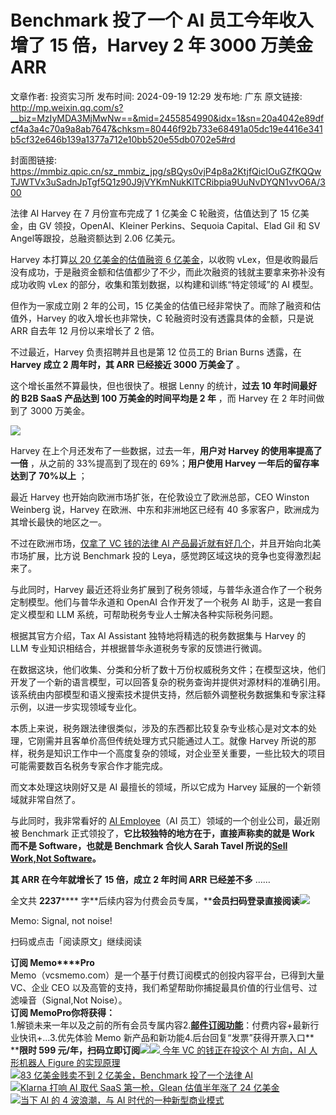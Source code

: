 # Benchmark 投了一个 AI 员工今年收入增了 15 倍，Harvey 2 年 3000 万美金 ARR

文章作者: 投资实习所
发布时间: 2024-09-19 12:29
发布地: 广东
原文链接: http://mp.weixin.qq.com/s?__biz=MzIyMDA3MjMwNw==&mid=2455854990&idx=1&sn=20a4042e89dfcf4a3a4c70a9a8ab7647&chksm=80446f92b733e68491a05dc19e4416e341b5cf32e646b139a1377a712e10bb520e55db0702e5#rd

封面图链接: https://mmbiz.qpic.cn/sz_mmbiz_jpg/sBQys0vjP4p8a2KtjfQicIOuGZfKQQwTJWTVx3uSadnJpTgf5Q1z90J9jVYKmNukKlTCRibpia9UuNvDYQN1vvO6A/300

法律 AI Harvey 在 7 月份宣布完成了 1 亿美金 C 轮融资，估值达到了 15 亿美金，由 GV 领投，OpenAI、Kleiner
Perkins、Sequoia Capital、Elad Gil 和 SV Angel等跟投，总融资额达到 2.06 亿美元。

Harvey 本打算[以 20 亿美金的估值融资 6
亿美金](http://mp.weixin.qq.com/s?__biz=MzIyMDA3MjMwNw==&mid=2455854099&idx=1&sn=33b109faaf8ebf34c32b24cd0168e277&chksm=80446c0fb733e5191655b36e9530da3376972b14829e8f89c165f7c9dd3bfa53a960f5a459f0&scene=21#wechat_redirect)，以收购
vLex，但是收购最后没有成功，于是融资金额和估值都少了不少，而此次融资的钱就主要拿来弥补没有成功收购 vLex
的部分，收集和策划数据，以构建和训练“特定领域”的 AI 模型。

但作为一家成立刚 2 年的公司，15 亿美金的估值已经非常快了。而除了融资和估值外，Harvey 的收入增长也非常快，C 轮融资时没有透露具体的金额，只是说
ARR 自去年 12 月份以来增长了 2 倍。

不过最近，Harvey 负责招聘并且也是第 12 位员工的 Brian Burns 透露，在 **Harvey 成立 2 周年时，其 ARR 已经接近
3000 万美金了** 。

这个增长虽然不算最快，但也很快了。根据 Lenny 的统计，**过去 10 年时间最好的 B2B SaaS 产品达到 100 万美金的时间平均是 2 年**
，而 Harvey 在 2 年时间做到了 3000 万美金。

![](https://mmbiz.qpic.cn/sz_mmbiz_jpg/sBQys0vjP4p8a2KtjfQicIOuGZfKQQwTJm3w52wciaD8NvEx5SnkdicDYibd0RDQJnQRBruCZ6KDueFTSko0yiaBrnQ/640?wx_fmt=jpeg&from=appmsg)

Harvey 在上个月还发布了一些数据，过去一年，**用户对 Harvey 的使用率提高了一倍** ，从之前的 33%提高到了现在的 69%；**用户使用
Harvey 一年后的留存率达到了 70%以上** ；

最近 Harvey 也开始向欧洲市场扩张，在伦敦设立了欧洲总部，CEO Winston Weinberg 说，Harvey 在欧洲、中东和非洲地区已经有
40 多家客户，欧洲成为其增长最快的地区之一。

不过在欧洲市场，[仅拿了 VC 钱的法律 AI
产品最近就有好几个](http://mp.weixin.qq.com/s?__biz=MzIyMDA3MjMwNw==&mid=2455853550&idx=1&sn=a2061cd7b80530a5a0e18a069098d6d9&chksm=804469f2b733e0e42b71f29812aff1897106a9e555565d3b8e86334ec257f3ce66e4f5bc6853&scene=21#wechat_redirect)，并且开始向北美市场扩展，比方说
Benchmark 投的 Leya，感觉跨区域这块的竞争也变得激烈起来了。

与此同时，Harvey 最近还将业务扩展到了税务领域，与普华永道合作了一个税务定制模型。他们与普华永道和 OpenAI 合作开发了一个税务 AI
助手，这是一套自定义模型和 LLM 系统，可帮助税务专业人士解决各种实际税务问题。

根据其官方介绍，Tax AI Assistant 独特地将精选的税务数据集与 Harvey 的 LLM
专业知识相结合，并根据普华永道税务专家的反馈进行微调。

在数据这块，他们收集、分类和分析了数十万份权威税务文件；在模型这块，他们开发了一个新的语言模型，可以回答复杂的税务查询并提供对源材料的准确引用。该系统由内部模型和语义搜索技术提供支持，然后额外调整税务数据集和专家注释示例，以进一步实现领域专业化。

本质上来说，税务跟法律很类似，涉及的东西都比较复杂专业核心是对文本的处理，它刚需并且客单价高但传统处理方式只能通过人工。就像 Harvey
所说的那样，税务是知识工作中一个高度复杂的领域，对企业至关重要，一些比较大的项目可能需要数百名税务专家合作才能完成。

而文本处理这块刚好又是 AI 最擅长的领域，所以它成为 Harvey 延展的一个新领域就非常自然了。

与此同时，我非常看好的 [AI
Employee](http://mp.weixin.qq.com/s?__biz=MzIyMDA3MjMwNw==&mid=2455853188&idx=1&sn=25f01e671132610a1811329db30bc4fb&chksm=80446898b733e18ed339dcbbd8a3c709658b9854da13cad903d012a3d221a4663f4c129316fd&scene=21#wechat_redirect)（AI
员工）领域的一个创业公司，最近刚被 Benchmark 正式领投了，**它比较独特的地方在于，直接声称卖的就是 Work 而不是 Software，也就是
Benchmark 合伙人 Sarah Tavel 所说的[Sell Work,Not
Software](http://mp.weixin.qq.com/s?__biz=MzIyMDA3MjMwNw==&mid=2455851826&idx=1&sn=7c15434cb3583316520cb391201e7427&chksm=8044632eb733ea3873ae92c6ecef695762e024f6c58ecc60d7da1d28c44d30dc38db00202c59&scene=21#wechat_redirect)。**

**其 ARR 在今年就增长了 15 倍，成立 2 年时间 ARR 已经差不多** ……

全文共 **2237******
字**后续内容为付费会员专属，****会员扫码登录直接阅读**![](https://mmbiz.qpic.cn/sz_mmbiz_png/sBQys0vjP4p8a2KtjfQicIOuGZfKQQwTJRoVr3hicQNDjExJpCF3VFoweF6vWvwnAIGgEeEoH3NhEb2fobyBRbsg/640?wx_fmt=png&from=appmsg)  

Memo: Signal, not noise!

扫码或点击「阅读原文」继续阅读

**订阅 Memo****Pro**  
Memo（vcsmemo.com）是一个基于付费订阅模式的创投内容平台，已得到大量 VC、企业 CEO
以及高管的支持，我们希望帮助你捕捉最具价值的行业信号、过滤噪音（Signal,Not Noise）。  
**订阅 Memo****Pro****你将获得：**  
1.解锁未来一年以及之前的所有会员专属内容2.[**邮件订阅功能**](http://mp.weixin.qq.com/s?__biz=MzIyMDA3MjMwNw==&mid=2455853781&idx=1&sn=b6f8e3ddc87e9531f3f8c3e9cd98bd9f&chksm=80446ac9b733e3df93b89c17e905182bda7f4d132f3ac468961dfd70badeb92b9fcdf9f7083b&scene=21#wechat_redirect)：付费内容+最新行业快讯+...3.优先体验
Memo 新产品和新功能4.后台回复“发票”获得开票入口**  
****限时 599
元/年，扫码立即订阅**![](https://mmbiz.qpic.cn/mmbiz_png/mrJibAziaMQhQGoNHniac6wGOyRe172dlS0HCYicyjiaCTtly2pULIz6YPNsXeRjoQFSuDYezsia4ibhbAc1X3GKtVRyw/640?wx_fmt=png&wxfrom=5&wx_lazy=1&wx_co=1)[![](https://mmbiz.qpic.cn/sz_mmbiz_jpg/sBQys0vjP4q6v2Oyp5nKlDSv0rmHgBqrDnIT1qwrgiaGyMjV908SU7BroibghPTm50IUv7Jxjic14ugOmkWbaqR3g/640?wx_fmt=jpeg)
今年 VC 的钱正在投这个 AI 方向，AI 人形机器人 Figure
的实现原理](https://mp.weixin.qq.com/s?__biz=MzIyMDA3MjMwNw==&mid=2455853188&idx=1&sn=25f01e671132610a1811329db30bc4fb&chksm=80446898b733e18ed339dcbbd8a3c709658b9854da13cad903d012a3d221a4663f4c129316fd&scene=21#wechat_redirect)  
[![](https://mmbiz.qpic.cn/sz_mmbiz_jpg/sBQys0vjP4ppYlnk1vIPmHFAoicVdp4hJ4Lr7ZkXV5NArWiaqibJ9JjlY4FSWpibpF5aJYJdYyMicPbzX26BqFe8Q1A/640?wx_fmt=jpeg)83
亿美金贱卖不到 2 亿美金，Benchmark 投了一个法律
AI](https://mp.weixin.qq.com/s?__biz=MzIyMDA3MjMwNw==&mid=2455853550&idx=1&sn=a2061cd7b80530a5a0e18a069098d6d9&chksm=804469f2b733e0e42b71f29812aff1897106a9e555565d3b8e86334ec257f3ce66e4f5bc6853&scene=21#wechat_redirect)  
[![](https://mmbiz.qpic.cn/sz_mmbiz_jpg/sBQys0vjP4rHXFj6iaYelEKCUvstgSsy0TvtT3zlicW4DGOxUoH20CJbVjnTXfdrlTgMXzlVn8DYrmT34bQwiaBKw/640?wx_fmt=jpeg)Klarna
打响 AI 取代 SaaS 第一枪，Glean 估值半年涨了 24
亿美金](https://mp.weixin.qq.com/s?__biz=MzIyMDA3MjMwNw==&mid=2455854960&idx=1&sn=255d36f5a1984d49f1e2df56af198b40&chksm=80446f6cb733e67a21761d7cd63bb9b202fe00d6394d135aab103a2cc2c9719d02543378d398&scene=21#wechat_redirect)  
[![](https://mmbiz.qpic.cn/sz_mmbiz_jpg/sBQys0vjP4rWueSviambbSLWlmJNibceoVrSJkZaDkqUC4o7ZAlzBeNEpWQusxicH7Ka9GUVp2ENyMUsibibgppyNbA/640?wx_fmt=jpeg)当下
AI 的 4 波浪潮，与 AI
时代的一种新型商业模式](https://mp.weixin.qq.com/s?__biz=MzIyMDA3MjMwNw==&mid=2455851826&idx=1&sn=7c15434cb3583316520cb391201e7427&chksm=8044632eb733ea3873ae92c6ecef695762e024f6c58ecc60d7da1d28c44d30dc38db00202c59&scene=21#wechat_redirect)

  

